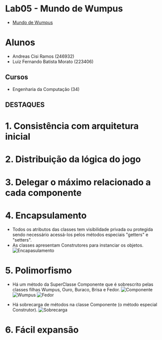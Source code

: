# Lab05 - Mundo de Wumpus
 * [Mundo de Wumpus](https://github.com/MC322-java/Lab-5/tree/main/src/pt/c40task/l05wumpus)

# Alunos
  * Andreas Cisi Ramos (246932)
  * Luiz Fernando Batista Morato (223406)
 
## Cursos
  * Engenharia da Computação (34)


## DESTAQUES

# 1. Consistência com arquitetura inicial

# 2. Distribuição da lógica do jogo

# 3. Delegar o máximo relacionado a cada componente

# 4. Encapsulamento
  * Todos os atributos das classes tem visibilidade privada ou protegida sendo necessário acessá-los pelos métodos especiais "getters" e "setters".
  * As classes apresentam Construtores para instanciar os objetos.
![Encapasulamento](https://user-images.githubusercontent.com/82724293/169097430-f96f7811-6f01-4707-8de4-63673b989cb3.png)

# 5. Polimorfismo
  * Há um método da SuperClasse Componente que é sobrescrito pelas classes filhas Wumpus, Ouro, Buraco, Brisa e Fedor.
![Componente](https://user-images.githubusercontent.com/82724293/169097871-f243b99d-500a-45be-9662-7746ed35bbb0.png)
![Wumpus](https://user-images.githubusercontent.com/82724293/169098143-88a9bd8c-ac53-451e-9c98-a25cc7bcfb4b.png)
![Fedor](https://user-images.githubusercontent.com/82724293/169099266-ff7ea5c1-269a-463f-a981-5cec3779f16d.png)

  * Há sobrecarga de métodos na classe Componente (o método especial Construtor).
![Sobrecarga](https://user-images.githubusercontent.com/82724293/169098931-b39fe8a4-a405-4799-af52-7e4a5aa7e63b.png)


# 6. Fácil expansão
 
